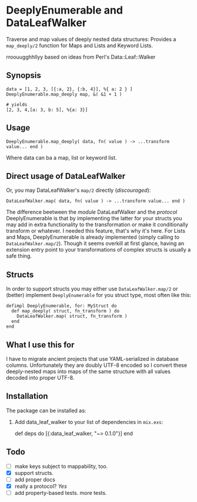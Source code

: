 # DeeplyEnumerable and DataLeafWalker

Traverse and map values of deeply nested data structures: Provides a
`map_deeply/2` function for Maps and Lists and Keyword Lists.

rroouugghhllyy based on ideas from Perl's Data::Leaf::Walker

## Synopsis

```
data = [1, 2, 3, [{:a, 2}, {:b, 4}], %{ a: 2 } ]
DeeplyEnumerable.map_deeply map, &( &1 + 1 )

# yields
[2, 3, 4,[a: 3, b: 5], %{a: 3}]
```

## Usage

```
DeeplyEnumerable.map_deeply( data, fn( value ) -> ...transform value... end )
```

Where data can ba a map, list or keyword list.

## Direct usage of DataLeafWalker

Or, you may DataLeafWalker's `map/2` directly (_discouraged_):

```
DataLeafWalker.map( data, fn( value ) -> ...transform value... end )
```

The difference beetween the _module_ DataLeafWalker and the _protocol_
DeeplyEnumerable is that by implementing the latter for your structs
you may add in extra functionality to the transformation or make it
conditionally transform or whatever. I needed this feature, that's why
it's here. For Lists and Maps, DeeplyEnumerable is already implemented
(simply calling to `DataLeafWalker.map/2`). Though it seems overkill
at first glance, having an extension entry point to your
transformations of complex structs is usually a safe thing.

## Structs

In order to support structs you may either use `DataLeafWalker.map/2`
or (better) implement `DeeplyEnumerable` for you struct type, most
often like this:

```
defimpl DeeplyEnumerable, for: MyStruct do
  def map_deeply( struct, fn_transform ) do
    DataLeafWalker.map( struct, fn_transform )
  end
end
```

## What I use this for

I have to migrate ancient projects that use YAML-serialized in database columns.
Unfortunately they are doubly UTF-8 encoded so I convert these deeply-nested
maps into maps of the same structure with all values decoded into proper UTF-8.

## Installation

The package can be installed as:

  1. Add data_leaf_walker to your list of dependencies in `mix.exs`:

        def deps do
          [{:data_leaf_walker, "~> 0.1.0"}]
        end

## Todo

- [ ] make keys subject to mappability, too.
- [x] support structs.
- [ ] add proper docs
- [x] really a protocol? _Yes_
- [ ] add property-based tests. more tests.
